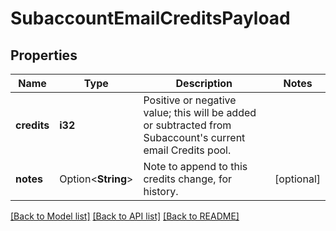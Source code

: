# SubaccountEmailCreditsPayload

## Properties

Name | Type | Description | Notes
------------ | ------------- | ------------- | -------------
**credits** | **i32** | Positive or negative value; this will be added or subtracted from Subaccount's current email Credits pool. | 
**notes** | Option<**String**> | Note to append to this credits change, for history. | [optional]

[[Back to Model list]](../README.md#documentation-for-models) [[Back to API list]](../README.md#documentation-for-api-endpoints) [[Back to README]](../README.md)


